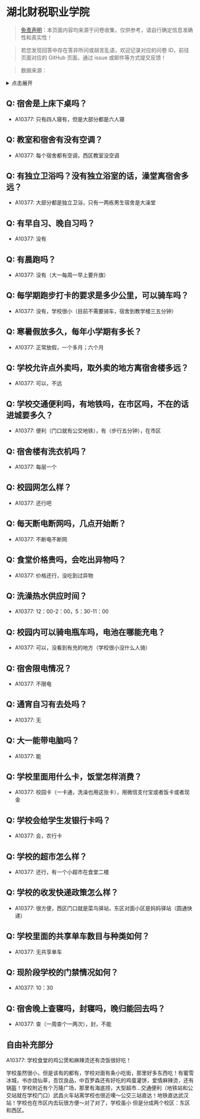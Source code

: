 # 湖北财税职业学院

> [免责声明](https://colleges.chat/#_3)：本页面内容均来源于问卷收集，仅供参考，请自行确定信息准确性和真实性！

> 若您发现回答中存在答非所问或胡言乱语，欢迎记录对应的问卷 ID，前往页面对应的 GitHub 页面，通过 issue 或邮件等方式提交反馈！

> 数据来源：

<details><summary>点击展开</summary>
<ul>
<li>A10377: 匿名 (2022 年 06 月)</li>
</ul>
</details>

## Q: 宿舍是上床下桌吗？

- A10377: 只有四人寝有，但是大部分都是六人寝

## Q: 教室和宿舍有没有空调？

- A10377: 每个宿舍都有空调，西区教室没空调

## Q: 有独立卫浴吗？没有独立浴室的话，澡堂离宿舍多远？

- A10377: 大部分都是独立卫浴，只有一两栋男生宿舍是大澡堂

## Q: 有早自习、晚自习吗？

- A10377: 没有

## Q: 有晨跑吗？

- A10377: 没有（大一每周一早上要升旗）

## Q: 每学期跑步打卡的要求是多少公里，可以骑车吗？

- A10377: 没有，学校很小（目前不需要骑车，宿舍到教学楼三五分钟）

## Q: 寒暑假放多久，每年小学期有多长？

- A10377: 正常放假，一个多月；六个月

## Q: 学校允许点外卖吗，取外卖的地方离宿舍楼多远？

- A10377: 可以，不远

## Q: 学校交通便利吗，有地铁吗，在市区吗，不在的话进城要多久？

- A10377: 便利（门口就有公交地铁），有（步行五分钟），在市区

## Q: 宿舍楼有洗衣机吗？

- A10377: 每层一个

## Q: 校园网怎么样？

- A10377: 还行吧

## Q: 每天断电断网吗，几点开始断？

- A10377: 不断电不断网

## Q: 食堂价格贵吗，会吃出异物吗？

- A10377: 价格还行，没吃到过异物

## Q: 洗澡热水供应时间？

- A10377: 12：00-2：00，5：30-11：00

## Q: 校园内可以骑电瓶车吗，电池在哪能充电？

- A10377: 可以，没看到有充的地方（学校很小没什么人骑）

## Q: 宿舍限电情况？

- A10377: 不限电

## Q: 通宵自习有去处吗？

- A10377: 无

## Q: 大一能带电脑吗？

- A10377: 能

## Q: 学校里面用什么卡，饭堂怎样消费？

- A10377: 校园卡（一卡通，洗澡也用这张卡），用微信支付宝或者饭卡或者现金

## Q: 学校会给学生发银行卡吗？

- A10377: 会，农行卡

## Q: 学校的超市怎么样？

- A10377: 还行，有一个小超市在食堂二楼

## Q: 学校的收发快递政策怎么样？

- A10377: 很方便，西区门口就是菜鸟驿站，东区对面小区是妈妈驿站（圆通快递）

## Q: 学校里面的共享单车数目与种类如何？

- A10377: 无共享单车

## Q: 现阶段学校的门禁情况如何？

- A10377: 10：30

## Q: 宿舍晚上查寝吗，封寝吗，晚归能回去吗？

- A10377: 查（一周查个一两次），封，不能

## 自由补充部分

A10377: 学校食堂的鸡公煲和麻辣烫还有烫饭很好吃！

学校虽然很小，但是该有的都有，学校对面有条小吃街，那里好多东西吃！有蜜雪冰城，书亦烧仙草，吾饮良品，中百罗森还有好吃的鸡蛋灌饼，爱情麻辣烫，还有锅盔！学校附近有个万隆广场，那里有海底捞，大型超市…交通便利（地铁站和公交站就在学校门口）武昌火车站离学校也很近噢～公交三站直达！地铁直达武汉站！学校也在市区内去玩很方便～对了对了，学校虽小 但是分成两个校区：东区和西区。